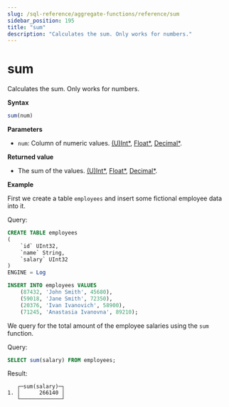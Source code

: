 ```yaml
---
slug: /sql-reference/aggregate-functions/reference/sum
sidebar_position: 195
title: "sum"
description: "Calculates the sum. Only works for numbers."
---
```


# sum

Calculates the sum. Only works for numbers.

**Syntax**

```sql
sum(num)
```

**Parameters**
- `num`: Column of numeric values. [(U)Int*](../../data-types/int-uint.md), [Float*](../../data-types/float.md), [Decimal*](../../data-types/decimal.md).

**Returned value**

- The sum of the values. [(U)Int*](../../data-types/int-uint.md), [Float*](../../data-types/float.md), [Decimal*](../../data-types/decimal.md).

**Example**

First we create a table `employees` and insert some fictional employee data into it.

Query:

```sql
CREATE TABLE employees
(
    `id` UInt32,
    `name` String,
    `salary` UInt32
)
ENGINE = Log
```

```sql
INSERT INTO employees VALUES
    (87432, 'John Smith', 45680),
    (59018, 'Jane Smith', 72350),
    (20376, 'Ivan Ivanovich', 58900),
    (71245, 'Anastasia Ivanovna', 89210);
```

We query for the total amount of the employee salaries using the `sum` function. 

Query:

```sql
SELECT sum(salary) FROM employees;
```

Result:


```response
   ┌─sum(salary)─┐
1. │      266140 │
   └─────────────┘
```
